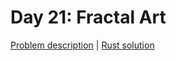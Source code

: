 # Day 21: Fractal Art

[Problem description](https://adventofcode.com/2017/day/21) | [Rust solution](./mod.rs)
